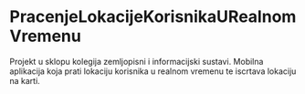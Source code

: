 # PracenjeLokacijeKorisnikaURealnomVremenu
Projekt u sklopu kolegija zemljopisni i informacijski sustavi. Mobilna aplikacija koja prati lokaciju korisnika u realnom vremenu te iscrtava lokaciju na karti.
